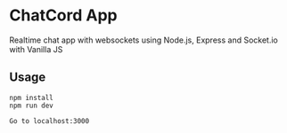 # ChatCord App
Realtime chat app with websockets using Node.js, Express and Socket.io with Vanilla JS
## Usage
```
npm install
npm run dev

Go to localhost:3000
```

